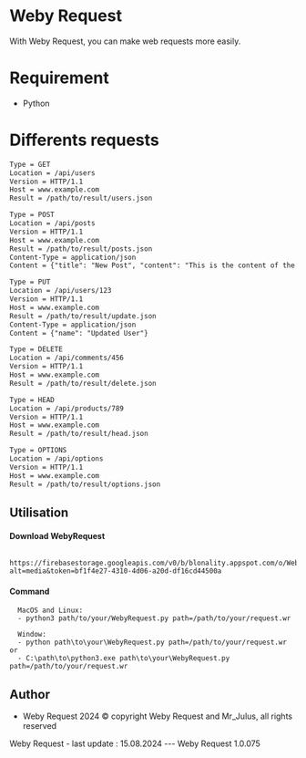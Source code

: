 
# Weby Request

With Weby Request, you can make web requests more easily.

# Requirement
- Python

# Differents requests
```txt
Type = GET
Location = /api/users
Version = HTTP/1.1
Host = www.example.com
Result = /path/to/result/users.json

Type = POST
Location = /api/posts
Version = HTTP/1.1
Host = www.example.com
Result = /path/to/result/posts.json
Content-Type = application/json
Content = {"title": "New Post", "content": "This is the content of the new post."}

Type = PUT
Location = /api/users/123
Version = HTTP/1.1
Host = www.example.com
Result = /path/to/result/update.json
Content-Type = application/json
Content = {"name": "Updated User"}

Type = DELETE
Location = /api/comments/456
Version = HTTP/1.1
Host = www.example.com
Result = /path/to/result/delete.json

Type = HEAD
Location = /api/products/789
Version = HTTP/1.1
Host = www.example.com
Result = /path/to/result/head.json

Type = OPTIONS
Location = /api/options
Version = HTTP/1.1
Host = www.example.com
Result = /path/to/result/options.json
```


## Utilisation

#### Download WebyRequest

```link
  https://firebasestorage.googleapis.com/v0/b/blonality.appspot.com/o/WebyRequest.py?alt=media&token=bf1f4e27-4310-4d06-a20d-df16cd44500a
```

#### Command

```link
  MacOS and Linux:
  - python3 path/to/your/WebyRequest.py path=/path/to/your/request.wr

  Window:
  - python path\to\your\WebyRequest.py path=/path/to/your/request.wr
or
  - C:\path\to\python3.exe path\to\your\WebyRequest.py path=/path/to/your/request.wr

```

## Author

- Weby Request 2024
© copyright Weby Request and Mr_Julus, all rights reserved 

Weby Request - last update : 15.08.2024 --- Weby Request 1.0.075
